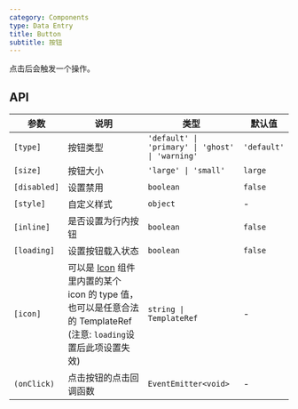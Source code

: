 ```yaml
---
category: Components
type: Data Entry
title: Button
subtitle: 按钮
---
```


点击后会触发一个操作。


## API

| 参数 | 说明 | 类型 | 默认值 |
|----|-----|------|------|
| `[type]` | 按钮类型 | `'default' \| 'primary' \| 'ghost' \| 'warning'` | `'default'` |
| `[size]` | 按钮大小 | `'large' \| 'small'` | `large`|
| `[disabled]` | 设置禁用 | `boolean` | `false` |
| `[style]` | 自定义样式 | `object` | - |
| `[inline]` | 是否设置为行内按钮  | `boolean` | `false` |
| `[loading]` | 设置按钮载入状态 | `boolean` | `false` |
| `[icon]` | 可以是 [Icon](https://mobile.ant.design/components/icon) 组件里内置的某个 icon 的 type 值，也可以是任意合法的 TemplateRef (注意: `loading`设置后此项设置失效) | `string \| TemplateRef` | - |
| `(onClick)` | 点击按钮的点击回调函数 | `EventEmitter<void>` | -  |
